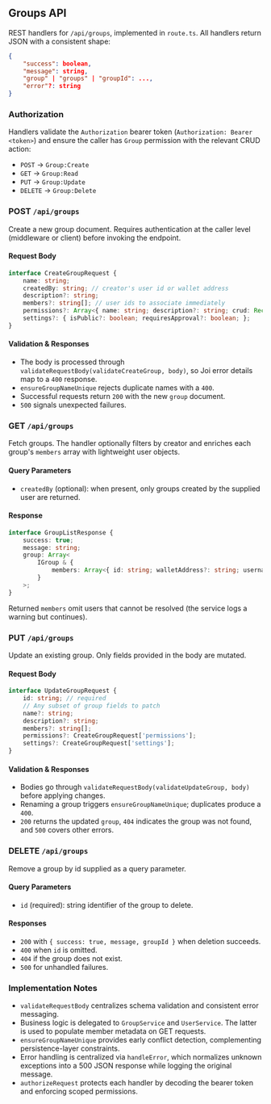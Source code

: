 ## Groups API

REST handlers for `/api/groups`, implemented in `route.ts`. All handlers return JSON with a consistent shape:

```json
{
	"success": boolean,
	"message": string,
	"group" | "groups" | "groupId": ...,
	"error"?: string
}
```

### Authorization

Handlers validate the `Authorization` bearer token (`Authorization: Bearer <token>`) and ensure the caller has `Group` permission with the relevant CRUD action:

- `POST` → `Group:Create`
- `GET` → `Group:Read`
- `PUT` → `Group:Update`
- `DELETE` → `Group:Delete`

### POST `/api/groups`

Create a new group document. Requires authentication at the caller level (middleware or client) before invoking the endpoint.

#### Request Body
```typescript
interface CreateGroupRequest {
	name: string;
	createdBy: string; // creator's user id or wallet address
	description?: string;
	members?: string[]; // user ids to associate immediately
	permissions?: Array<{ name: string; description?: string; crud: Record<'create'|'read'|'update'|'delete', boolean>; }>;
	settings?: { isPublic?: boolean; requiresApproval?: boolean; };
}
```

#### Validation & Responses
- The body is processed through `validateRequestBody(validateCreateGroup, body)`, so Joi error details map to a `400` response.
- `ensureGroupNameUnique` rejects duplicate names with a `400`.
- Successful requests return `200` with the new `group` document.
- `500` signals unexpected failures.

### GET `/api/groups`

Fetch groups. The handler optionally filters by creator and enriches each group's `members` array with lightweight user objects.

#### Query Parameters
- `createdBy` (optional): when present, only groups created by the supplied user are returned.

#### Response
```typescript
interface GroupListResponse {
	success: true;
	message: string;
	group: Array<
		IGroup & {
			members: Array<{ id: string; walletAddress?: string; username?: string; }>;
		}
	>;
}
```

Returned `members` omit users that cannot be resolved (the service logs a warning but continues).

### PUT `/api/groups`

Update an existing group. Only fields provided in the body are mutated.

#### Request Body
```typescript
interface UpdateGroupRequest {
	id: string; // required
	// Any subset of group fields to patch
	name?: string;
	description?: string;
	members?: string[];
	permissions?: CreateGroupRequest['permissions'];
	settings?: CreateGroupRequest['settings'];
}
```

#### Validation & Responses
- Bodies go through `validateRequestBody(validateUpdateGroup, body)` before applying changes.
- Renaming a group triggers `ensureGroupNameUnique`; duplicates produce a `400`.
- `200` returns the updated `group`, `404` indicates the group was not found, and `500` covers other errors.

### DELETE `/api/groups`

Remove a group by id supplied as a query parameter.

#### Query Parameters
- `id` (required): string identifier of the group to delete.

#### Responses
- `200` with `{ success: true, message, groupId }` when deletion succeeds.
- `400` when `id` is omitted.
- `404` if the group does not exist.
- `500` for unhandled failures.

### Implementation Notes

- `validateRequestBody` centralizes schema validation and consistent error messaging.
- Business logic is delegated to `GroupService` and `UserService`. The latter is used to populate member metadata on GET requests.
- `ensureGroupNameUnique` provides early conflict detection, complementing persistence-layer constraints.
- Error handling is centralized via `handleError`, which normalizes unknown exceptions into a 500 JSON response while logging the original message.
- `authorizeRequest` protects each handler by decoding the bearer token and enforcing scoped permissions.
